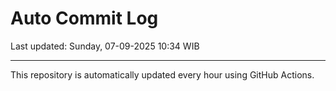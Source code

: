 # Auto Commit Log

Last updated: Sunday, 07-09-2025 10:34 WIB

---

This repository is automatically updated every hour using GitHub Actions.
